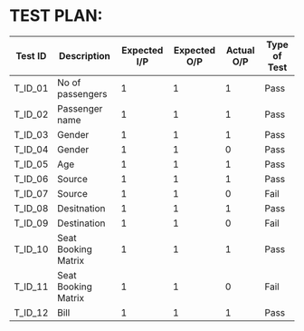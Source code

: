 # TEST PLAN:
|Test ID| Description| Expected I/P | Expected O/P |Actual O/P |Type of Test|
|---|---|---|---|---|---|
|T_ID_01|No of passengers| 1 | 1 | 1 | Pass|
|T_ID_02|Passenger name | 1 | 1 | 1 | Pass|
|T_ID_03|Gender| 1 | 1 | 1 | Pass|
|T_ID_04|Gender| 1 | 1 | 0 | Pass|
|T_ID_05|Age| 1 | 1 | 1 | Pass|
|T_ID_06|Source| 1 | 1 | 1 | Pass|
|T_ID_07|Source| 1 | 1 | 0 | Fail|
|T_ID_08|Desitnation| 1 | 1 | 1 | Pass|
|T_ID_09|Destination| 1| 1 | 0 | Fail|
|T_ID_10|Seat Booking Matrix | 1 | 1 | 1 | Pass|
|T_ID_11|Seat Booking Matrix| 1 | 1 | 0 | Fail|
|T_ID_12|Bill| 1 | 1 | 1 | Pass|


